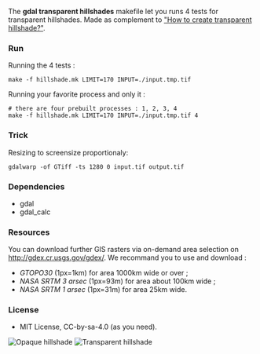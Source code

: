 
The **gdal transparent hillshades** makefile let you runs 4 tests for transparent hillshades. Made as complement to ["How to create transparent hillshade?"](http://gis.stackexchange.com/questions/144535/how-to-get-transparent-hillshade/144700#144700).

### Run

Running the 4 tests :
```
make -f hillshade.mk LIMIT=170 INPUT=./input.tmp.tif
```

Running your favorite process and only it :
```
# there are four prebuilt processes : 1, 2, 3, 4
make -f hillshade.mk LIMIT=170 INPUT=./input.tmp.tif 4 
```
### Trick
Resizing to screensize proportionaly:
```
gdalwarp -of GTiff -ts 1280 0 input.tif output.tif
```  

### Dependencies
 * gdal
 * gdal_calc

### Resources
You can download further GIS rasters via on-demand area selection on http://gdex.cr.usgs.gov/gdex/. We recommand you to use and download :
 * *GTOPO30* (1px=1km) for area 1000km wide or over ; 
 * *NASA SRTM 3 arsec* (1px=93m) for area about 100km wide ; 
 * *NASA SRTM 1 arsec* (1px=31m) for area 25km wide.

### License
* MIT License, CC-by-sa-4.0 (as you need).

![Opaque hillshade](http://i.stack.imgur.com/1uobu.png "Opaque hillshade")
![Transparent hillshade](http://i.stack.imgur.com/bdVNL.png "Transparent hillshade")